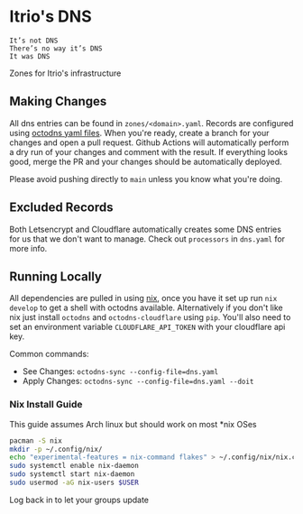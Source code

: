 # Itrio's DNS

```
It’s not DNS
There’s no way it’s DNS
It was DNS
```

Zones for Itrio's infrastructure

## Making Changes

All dns entries can be found in `zones/<domain>.yaml`.
Records are configured using [octodns yaml files](https://github.com/octodns/octodns/blob/main/docs/records.md).
When you're ready, create a branch for your changes and open a pull request.
Github Actions will automatically perform a dry run of your changes and comment with the result.
If everything looks good, merge the PR and your changes should be automatically deployed.

Please avoid pushing directly to `main` unless you know what you're doing.

## Excluded Records

Both Letsencrypt and Cloudflare automatically creates some DNS entries for us that we don't want to manage.
Check out `processors` in `dns.yaml` for more info.

## Running Locally

All dependencies are pulled in using [nix](https://nixos.org/),
once you have it set up run `nix develop` to get a shell with octodns available.
Alternatively if you don't like nix just install `octodns` and `octodns-cloudflare` using `pip`.
You'll also need to set an environment variable `CLOUDFLARE_API_TOKEN` with your cloudflare api key.

Common commands:

- See Changes: `octodns-sync --config-file=dns.yaml`
- Apply Changes: `octodns-sync --config-file=dns.yaml --doit`

### Nix Install Guide

This guide assumes Arch linux but should work on most *nix OSes

```bash
pacman -S nix
mkdir -p ~/.config/nix/
echo "experimental-features = nix-command flakes" > ~/.config/nix/nix.conf
sudo systemctl enable nix-daemon
sudo systemctl start nix-daemon
sudo usermod -aG nix-users $USER
```

Log back in to let your groups update

